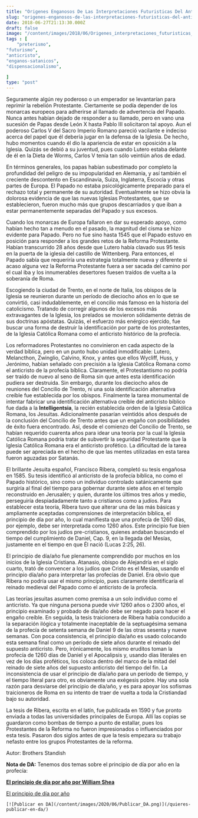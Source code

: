```yaml
---
title: "Origenes Enganosos De Las Interpretaciones Futuristicas Del Anticristo"
slug: "origenes-enganosos-de-las-interpretaciones-futuristicas-del-anticristo"
date: 2018-06-27T21:13:30.000Z
draft: false
image: "/content/images/2018/06/Origenes_interpretaciones_futuristicas_anticristo.png"
tags : [
    "preterismo",
"futurismo",
"anticristo",
"enganos-satanicos",
"dispensacionalismo",

]
type: "post"
---
```


   Seguramente algún rey poderoso o un emperador se levantarían para reprimir la rebelión Protestante. Ciertamente se podía depender de los monarcas europeos para adherirse al llamado de advertencia del Papado. Nunca antes habían dejado de responder a su llamado, pero en vano una sucesión de Papas desde León X hasta Pablo III solicitaron tal apoyo. Aun el poderoso Carlos V del Sacro Imperio Romano pareció vacilante e indeciso acerca del papel que él debería jugar en la defensa de la Iglesia. De hecho, hubo momentos cuando él dio la apariencia de estar en oposición a la Iglesia. Quizás se debió a su juventud, pues cuando Lutero estaba delante de él en la Dieta de Worms, Carlos V tenía tan sólo veintiún años de edad.

 En términos generales, los papas habían subestimado por completo la profundidad del peligro de su impopularidad en Alemania, y así también el creciente descontento en Escandinavia, Suiza, Inglaterra, Escocia y otras partes de Europa. El Papado no estaba psicológicamente preparado para el rechazo total y permanente de su autoridad. Eventualmente se hizo obvia la dolorosa evidencia de que las nuevas Iglesias Protestantes, que se establecieron, fueron mucho más que grupos descarriados y que iban a estar permanentemente separadas del Papado y sus excesos.

 Cuando los monarcas de Europa fallaron en dar su esperado apoyo, como habían hecho tan a menudo en el pasado, la magnitud del cisma se hizo evidente para Papado. Pero no fue sino hasta 1545 que el Papado estuvo en posición para responder a los grandes retos de la Reforma Protestante. Habían transcurrido 28 años desde que Lutero había clavado sus 95 tesis en la puerta de la iglesia del castillo de Wittenberg. Para entonces, el Papado sabía que requeriría una estrategia totalmente nueva y diferente si acaso alguna vez la Reforma Protestante fuera a ser sacada del camino por el cual iba y los innumerables desertores fuesen traídos de vuelta a la soberanía de Roma.

 Escogiendo la ciudad de Trento, en el norte de Italia, los obispos de la Iglesia se reunieron durante un período de dieciocho años en lo que se convirtió, casi indudablemente, en el concilio más famoso en la historia del catolicismo. Tratando de corregir algunos de los excesos más extravagantes de la Iglesia, los prelados se movieron sólidamente detrás de sus doctrinas apóstatas. Quizás, el esfuerzo más enérgico ejercido, fue buscar una forma de destruir la identificación por parte de los protestantes, de la Iglesia Católica Romana como el anticristo histórico de la profecía.

 Los reformadores Protestantes no convinieron en cada aspecto de la verdad bíblica, pero en un punto hubo unidad inmodificable: Lutero, Melancthon, Zwinglio, Calvino, Knox, y antes que ellos Wycliff, Huss, y Jerónimo, habían señalado con precisión a la Iglesia Católica Romana como el anticristo de la profecía bíblica. Claramente, el Protestantismo no podría ser traído de nuevo al seno de Roma sin que antes esta identificación pudiera ser destruida. Sin embargo, durante los dieciocho años de reuniones del Concilio de Trento, ni una sola identificación alternativa creíble fue establecida por los obispos. Finalmente la tarea monumental de intentar fabricar una identificación alternativa creíble del anticristo bíblico fue dada a la **Intelligentsia**, la recién establecida orden de la Iglesia Católica Romana, los Jesuitas. Adicionalmente pasarían veintidós años después de la conclusión del Concilio de Trento antes que un engaño con posibilidades de éxito fuera encontrado. Así, desde el comienzo del Concilio de Trento, se habían requerido cuarenta años para idear una teoría por la cual la Iglesia Católica Romana podría tratar de subvertir la seguridad Protestante que la Iglesia Católica Romana era el anticristo profético. La dificultad de la tarea puede ser apreciada en el hecho de que las mentes utilizadas en esta tarea fueron aguzadas por Satanás.

 El brillante Jesuita español, Francisco Ribera, completó su tesis engañosa en 1585. Su tesis identificó al anticristo de la profecía bíblica, no como el Papado histórico, sino como un individuo controlado satánicamente que surgiría al final del tiempo para gobernar durante siete años en el templo reconstruido en Jerusalén; y quien, durante los últimos tres años y medio, perseguiría despiadadamente tanto a cristianos como a judíos. Para establecer esta teoría, Ribera tuvo que alterar una de las más básicas y ampliamente aceptadas comprensiones de interpretación bíblica, el principio de día por año, lo cual manifiesta que una profecía de 1260 días, por ejemplo, debe ser interpretada como 1260 años. Este principio fue bien comprendido por los judíos pre-cristianos, quienes andaban buscando el tiempo del cumplimiento de Daniel, Cap. 9, en la llegada del Mesías, justamente en el tiempo en que Él nació (Lucas 2:25, 26).

 El principio de día/año fue plenamente comprendido por muchos en los inicios de la Iglesia Cristiana. Atanasio, obispo de Alejandría en el siglo cuarto, trató de convencer a los judíos que Cristo es el Mesías, usando el principio día/año para interpretar las profecías de Daniel. Era obvio que Ribera no podría usar el mismo principio, pues claramente identificaría el reinado medieval del Papado como el anticristo de la profecía.

 Las teorías jesuitas asumen como premisa a un solo individuo como el anticristo. Ya que ninguna persona puede vivir 1260 años o 2300 años, el principio examinado y probado de día/año debe ser negado para hacer el engaño creíble. En seguida, la tesis traicionera de Ribera había conducido a la separación ilógica y totalmente inaceptable de la septuagésima semana de la profecía de setenta semana de Daniel 9 de las otras sesenta y nueve semanas. Con poca consistencia, el principio día/año es usado colocando esta semana final como un período de siete años durante el reinado del supuesto anticristo. Pero, irónicamente, los mismo eruditos toman la profecía de 1260 días de Daniel y el Apocalipsis y, usando días literales en vez de los días proféticos, los coloca dentro del marco de la mitad del reinado de siete años del supuesto anticristo del tiempo del fin. La inconsistencia de usar el principio de día/año para un período de tiempo, y el tiempo literal para otro, es obviamente una exégesis pobre. Hay una sola razón para desviarse del principio de día/año, y es para apoyar los sofismas traicioneros de Roma en su intento de traer de vuelta a toda la Cristiandad bajo su autoridad.

 La tesis de Ribera, escrita en el latín, fue publicada en 1590 y fue pronto enviada a todas las universidades principales de Europa. Allí las copias se guardaron como bombas de tiempo a punto de estallar, pues los Protestantes de la Reforma no fueron impresionados o influenciados por esta tesis. Pasaron dos siglos antes de que la tesis empezara su trabajo nefasto entre los grupos Protestantes de la reforma.

 Autor: Brothers Standish

 **Nota de DA:** Tenemos dos temas sobre el principio de día por año en la profecía:

 **[El principio de día por año por William Shea](http://www.defensaadventista.com/Articulos/El-principio-de-dia-por-a%C3%B1o.pdf)**

 [El principio de día por año](http://defensaadventista.com/el-principio-de-dia-por-ano/)

    [![Publicar en DA](/content/images/2020/06/Publicar_DA.png)](/quieres-publicar-en-da/) 
